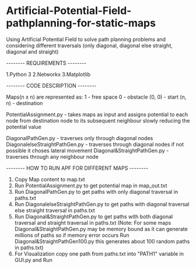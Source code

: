 # Artificial-Potential-Field-pathplanning-for-static-maps
Using Artificial Potential Field to solve path planning problems and considering different traversals (only diagonal, diagonal else straight, diagonal and straight)

-------- REQUIREMENTS --------

1.Python 3
2.Networkx
3.Matplotlib

-------- CODE DESCRIPTION --------

Maps(n x n) are represented as:
	1 - free space
	0 - obstacle
	(0, 0) - start
	(n, n) - destination 
	
PotentialAssignment.py - takes maps as input and assigns potential to each node from destination node to its subsequent neighbour slowly reducing the potential value

DiagonalPathGen.py - traverses only through diagonal nodes
DiagonalelseStraightPathGen.py - traverses through diagonal nodes if not possible it choses lateral movement
Diagonal&StraightPathGen.py - traverses through any neighbour node


-------- HOW TO RUN APF FOR DIFFERENT MAPS --------

1. Copy Map content to map.txt
2. Run PotentialAssignment.py to get potential map in map_out.txt
3. Run DiagonalPathGen.py to get paths with only diagonal traversal in paths.txt
4. Run DiagonalelseStraightPathGen.py to get paths with diagonal traversal else straight traversal in paths.txt
5. Run Diagonal&StraightPathGen.py to get paths with both diagonal traversal and straight traversal in paths.txt
(Note: For some maps Diagonal&StraightPathGen.py may be memory bound as it can generate millions of paths 
so if memory error occurs Run Diagonal&StraightPathGen100.py this generates about 100 random paths in paths.txt)
6. For Visualization copy one path from paths.txt into "PATH1" variable in GUI.py and Run 

